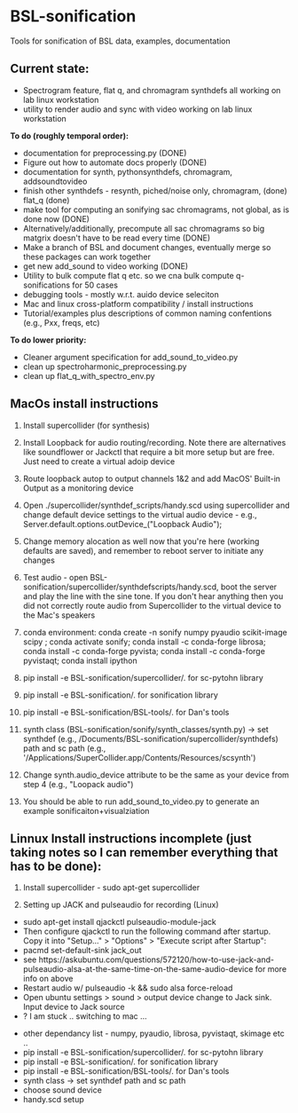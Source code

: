 # BSL-sonification
Tools for sonification of BSL data, examples, documentation

## Current state:
<ul>
	<li>Spectrogram feature, flat q, and chromagram synthdefs all working on lab linux workstation</li>
	<li>utility to render audio and sync with video working on lab linux workstation</li>
</ul>

<b>To do (roughly temporal order):</b>
<ul>
	<li>documentation for preprocessing.py (DONE)</li>
	<li>Figure out how to automate docs properly (DONE) </li>
	<li> documentation for synth, pythonsynthdefs, chromagram, addsoundtovideo </li>
	<li>finish other synthdefs - resynth, piched/noise only, chromagram, (done) flat_q (done)</li>
	<li>make tool for computing an sonifying sac chromagrams, not global, as is done now (DONE)</li>
	<li>Alternatively/additionally, precompute all sac chromagrams so big matgrix doesn't have to be read every time (DONE)</li>
	<li>Make a branch of BSL and document changes, eventually merge so these packages can work together</li>
	<li>get new add_sound to video working (DONE)</li>
	<li>Utility to bulk compute flat q etc. so we cna bulk compute q-sonifications for 50 cases</li>
	<li>debugging tools - mostly w.r.t. auido device seleciton </li>
	<li>Mac and linux cross-platform compatibility / install instructions</li>
	<li>Tutorial/examples plus descriptions of common naming confentions (e.g., Pxx, freqs, etc)</li>
</ul>


<b>To do lower priority:</b>
<ul>
	<li>Cleaner argument specification for add_sound_to_video.py</li>
	<li>clean up spectroharmonic_preprocessing.py</li>
	<li>clean up flat_q_with_spectro_env.py</li>
</ul>



## MacOs install instructions


1. Install supercollider (for synthesis)
2. Install Loopback for audio routing/recording. Note there are alternatives like soundflower or Jackctl that require a bit more setup but are free. Just need to create a virtual adoip device
3. Route loopback autop to output channels 1&2 and add MacOS' Built-in Output as a monitoring device
4. Open ./supercollider/synthdef_scripts/handy.scd using supercollider and change default device settings to the virtual audio device - e.g., Server.default.options.outDevice_("Loopback Audio");
5. Change memory alocation as well now that you're here (working defaults are saved), and remember to reboot server to initiate any changes
6. Test audio - open BSL-sonification/supercollider/synthdefscripts/handy.scd, boot the server and play the line with the sine tone. If you don't hear anything then you did not correctly route audio from Supercollider to the virtual device to the Mac's speakers 

7. conda environment: conda create -n sonify numpy pyaudio scikit-image scipy ; conda activate sonify; conda install -c conda-forge librosa; conda install -c conda-forge pyvista;  conda install -c conda-forge pyvistaqt; conda install ipython
8. pip install -e BSL-sonification/supercollider/.  for sc-pytohn library
9. pip install -e BSL-sonification/. for sonification library
10. pip install -e BSL-sonification/BSL-tools/. for Dan's tools
11. synth class (BSL-sonification/sonify/synth_classes/synth.py) -> set synthdef (e.g., /Documents/BSL-sonification/supercollider/synthdefs) path and sc path (e.g., '/Applications/SuperCollider.app/Contents/Resources/scsynth')

12. Change synth.audio_device attribute to be the same as your device from step 4 (e.g., "Loopack audio")
13. You should be able to run add_sound_to_video.py to generate an example sonificaiton+visualziation




## Linnux Install  instructions **incomplete** (just taking notes so I can remember everything that has to be done):</b>

1. Install supercollider - sudo apt-get supercollider 

2.  Setting up JACK and pulseaudio for recording (Linux)
<ul>
	<li>sudo apt-get install qjackctl pulseaudio-module-jack</li>
	<li>Then configure qjackctl to run the following command after startup. Copy it into "Setup..." > "Options" > "Execute script after Startup":</li>
	<li>pacmd set-default-sink jack_out</li>
	<li>see https://askubuntu.com/questions/572120/how-to-use-jack-and-pulseaudio-alsa-at-the-same-time-on-the-same-audio-device for more info on above</li>
	<li>Restart audio w/ pulseaudio -k && sudo alsa force-reload</li>
	<li>Open ubuntu settings > sound > output device change to Jack sink. Input device to Jack source
	<li>? I am stuck .. switching to mac ... </li>
</ul>


<ul>
	<li>other dependancy list - numpy, pyaudio, librosa, pyvistaqt, skimage etc .. </li>
	<li>pip install -e BSL-sonification/supercollider/.  for sc-pytohn library</li>
	<li>pip install -e BSL-sonification/. for sonification library</li>
	<li>pip install -e BSL-sonification/BSL-tools/. for Dan's tools</li>
	<li>synth class -> set synthdef path and sc path</li>
	<li>choose sound device</li>
	<li>handy.scd setup</li>
</ul>